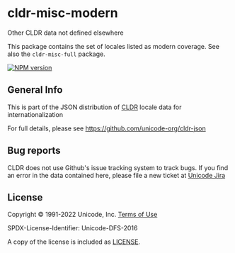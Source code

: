 # cldr-misc-modern

Other CLDR data not defined elsewhere

This package contains the set of locales listed as modern coverage. See also the `cldr-misc-full` package.


[![NPM version](https://img.shields.io/npm/v/cldr-misc-modern.svg?style=flat)](https://www.npmjs.org/package/cldr-misc-modern)

## General Info

This is part of the JSON distribution of [CLDR](https://cldr.unicode.org/)
locale data for internationalization

For full details, please see <https://github.com/unicode-org/cldr-json>

## Bug reports

CLDR does not use Github's issue tracking system to track bugs.  If you find an error in
the data contained here, please file a new ticket at [Unicode Jira](https://unicode-org.atlassian.net/projects/CLDR/issues)

## License

Copyright © 1991-2022 Unicode, Inc.
[Terms of Use](http://www.unicode.org/copyright.html)

SPDX-License-Identifier: Unicode-DFS-2016

A copy of the license is included as [LICENSE](./LICENSE).

